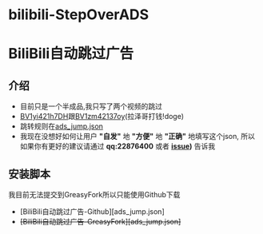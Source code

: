 # bilibili-StepOverADS
# BiliBili自动跳过广告

## 介绍
+ 目前只是一个半成品,我只写了两个视频的跳过
+ [BV1yi421h7DH](https://www.bilibili.com/video/BV1yi421h7DH/)跟[BV1zm42137oy](https://www.bilibili.com/video/BV1zm42137oy)(拉泽哥打钱!doge)
+ 跳转规则在[ads_jump.json](https://github.com/AWangDog/bilibili-StepOverADS/blob/main/ads_jump.json)
+ 我现在没想好如何让用户 **"自发"** 地 **"方便"** 地 **"正确"** 地填写这个json, 所以如果你有更好的建议请通过 **qq:22876400** 或者 **[issue](https://github.com/AWangDog/bilibili-StepOverADS/issues))** 告诉我
## 安装脚本
我目前无法提交到GreasyFork所以只能使用Github下载
+ [BiliBili自动跳过广告-Github][ads_jump.json]
+ ~~[BiliBili自动跳过广告-GreasyFork][ads_jump.json]~~
